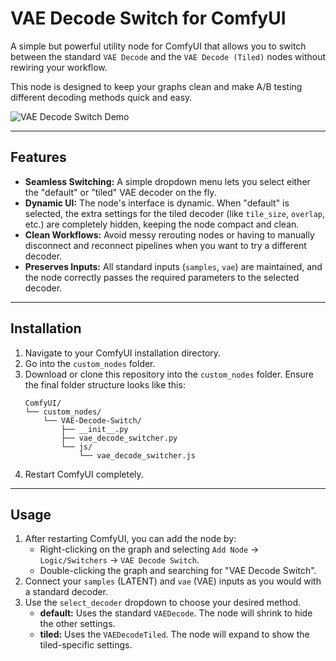 # VAE Decode Switch for ComfyUI

A simple but powerful utility node for ComfyUI that allows you to switch between the standard `VAE Decode` and the `VAE Decode (Tiled)` nodes without rewiring your workflow.

This node is designed to keep your graphs clean and make A/B testing different decoding methods quick and easy.

![VAE Decode Switch Demo](https://i.imgur.com/jVLfvfl.png)

---

## Features

* **Seamless Switching:** A simple dropdown menu lets you select either the "default" or "tiled" VAE decoder on the fly.
* **Dynamic UI:** The node's interface is dynamic. When "default" is selected, the extra settings for the tiled decoder (like `tile_size`, `overlap`, etc.) are completely hidden, keeping the node compact and clean.
* **Clean Workflows:** Avoid messy rerouting nodes or having to manually disconnect and reconnect pipelines when you want to try a different decoder.
* **Preserves Inputs:** All standard inputs (`samples`, `vae`) are maintained, and the node correctly passes the required parameters to the selected decoder.

---

## Installation

1. Navigate to your ComfyUI installation directory.
2. Go into the `custom_nodes` folder.
3. Download or clone this repository into the `custom_nodes` folder. Ensure the final folder structure looks like this:
   ```
   ComfyUI/
   └── custom_nodes/
       └── VAE-Decode-Switch/
           ├── __init__.py
           ├── vae_decode_switcher.py
           └── js/
               └── vae_decode_switcher.js
   ```
4. Restart ComfyUI completely.

---

## Usage

1. After restarting ComfyUI, you can add the node by:
   * Right-clicking on the graph and selecting `Add Node` -> `Logic/Switchers` -> `VAE Decode Switch`.
   * Double-clicking the graph and searching for "VAE Decode Switch".
2. Connect your `samples` (LATENT) and `vae` (VAE) inputs as you would with a standard decoder.
3. Use the `select_decoder` dropdown to choose your desired method.
   * **default:** Uses the standard `VAEDecode`. The node will shrink to hide the other settings.
   * **tiled:** Uses the `VAEDecodeTiled`. The node will expand to show the tiled-specific settings.
